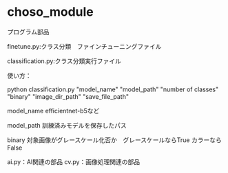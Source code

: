 # choso_module
プログラム部品

finetune.py:クラス分類　ファインチューニングファイル

classification.py:クラス分類実行ファイル

使い方：

python classification.py "model_name" "model_path" "number of classes" "binary" "image_dir_path" "save_file_path"

model_name efficientnet-b5など

model_path 訓練済みモデルを保存したパス

binary 対象画像がグレースケール化否か　グレースケールならTrue カラーならFalse

ai.py：AI関連の部品
cv.py：画像処理関連の部品
